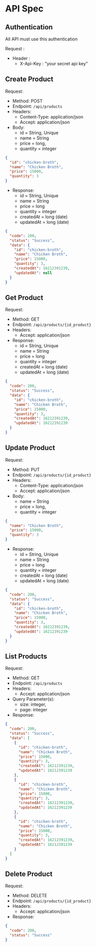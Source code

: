 # API Spec

## Authentication

All API must use this authentication

Request :
- Header :
  - X-Api-Key : "your secret api key"

## Create Product

Request:

- Method: POST
- Endpoint: `/api/products`
- Headers:
    - Content-Type: application/json
    - Accept: application/json
- Body:
    - id = String, Unique
    - name = String
    - price = long,
    - quantity = integer

```json
{
  "id": "chicken-broth",
  "name": "Chicken Broth",
  "price": 15000,
  "quantity": 3
}
```

- Response:
    - id = String, Unique
    - name = String
    - price = long
    - quantity = integer
    - createdAt = long (date)
    - updatedAt = long (date)

```json
{
  "code": 200,
  "status": "Success",
  "data": {
    "id": "chicken-broth",
    "name": "Chicken Broth",
    "price": 15000,
    "quantity": 3,
    "createdAt": 16212391239,
    "updatedAt": null
  }
}
```

## Get Product

Request:

- Method: GET
- Endpoint: `/api/products/{id_product}`
- Headers:
    - Accept: application/json
- Response:
    - id = String, Unique
    - name = String
    - price = long
    - quantity = integer
    - createdAt = long (date)
    - updatedAt = long (date)

```json
{
  "code": 200,
  "status": "Success",
  "data": {
    "id": "chicken-broth",
    "name": "Chicken Broth",
    "price": 15000,
    "quantity": 3,
    "createdAt": 16212391239,
    "updatedAt": 16212391239
  }
}
```

## Update Product

Request:

- Method: PUT
- Endpoint: `/api/products/{id_product}`
- Headers:
    - Content-Type: application/json
    - Accept: application/json
- Body:
    - name = String
    - price = long,
    - quantity = integer

```json
{
  "name": "Chicken Broth",
  "price": 15000,
  "quantity": 3
}
```

- Response:
    - id = String, Unique
    - name = String
    - price = long
    - quantity = integer
    - createdAt = long (date)
    - updatedAt = long (date)

```json
{
  "code": 200,
  "status": "Success",
  "data": {
    "id": "chicken-broth",
    "name": "Chicken Broth",
    "price": 15000,
    "quantity": 3,
    "createdAt": 16212391239,
    "updatedAt": 16212391239
  }
}
```

## List Products
Request:
- Method: GET
- Endpoint: `/api/products`
- Headers:
  - Accept: application/json
- Query Parameter(s):
  - size: integer,
  - page: integer
- Response:

```json
{
  "code": 200,
  "status": "Success",
  "data": [
    {
      "id": "chicken-broth",
      "name": "Chicken Broth",
      "price": 15000,
      "quantity": 3,
      "createdAt": 16212391239,
      "updatedAt": 16212391239
    },
    {
      "id": "chicken-broth",
      "name": "Chicken Broth",
      "price": 15000,
      "quantity": 3,
      "createdAt": 16212391239,
      "updatedAt": 16212391239
    },
    {
      "id": "chicken-broth",
      "name": "Chicken Broth",
      "price": 15000,
      "quantity": 3,
      "createdAt": 16212391239,
      "updatedAt": 16212391239
    }
  ]
}
```


## Delete Product
Request:
- Method: DELETE
- Endpoint: `/api/products/{id_product}`
- Headers:
    - Accept: application/json
- Response:

```json
{
  "code": 200,
  "status": "Success"
}
```



